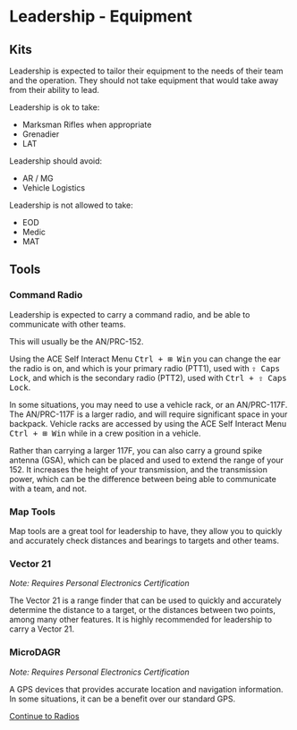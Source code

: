 # Leadership - Equipment

## Kits

Leadership is expected to tailor their equipment to the needs of their team and the operation. They should not take equipment that would take away from their ability to lead.

Leadership is ok to take:

- Marksman Rifles when appropriate
- Grenadier
- LAT

Leadership should avoid:

- AR / MG
- Vehicle Logistics

Leadership is not allowed to take:

- EOD
- Medic
- MAT

## Tools

### Command Radio

Leadership is expected to carry a command radio, and be able to communicate with other teams.

This will usually be the AN/PRC-152.

Using the ACE Self Interact Menu <kbd>Ctrl + ⊞ Win</kbd> you can change the ear the radio is on, and which is your primary radio (PTT1), used with <kbd>⇪ Caps Lock</kbd>, and which is the secondary radio (PTT2), used with <kbd>Ctrl + ⇪ Caps Lock</kbd>.

In some situations, you may need to use a vehicle rack, or an AN/PRC-117F. The AN/PRC-117F is a larger radio, and will require significant space in your backpack. Vehicle racks are accessed by using the ACE Self Interact Menu <kbd>Ctrl + ⊞ Win</kbd> while in a crew position in a vehicle.

Rather than carrying a larger 117F, you can also carry a ground spike antenna (GSA), which can be placed and used to extend the range of your 152. It increases the height of your transmission, and the transmission power, which can be the difference between being able to communicate with a team, and not.

### Map Tools

Map tools are a great tool for leadership to have, they allow you to quickly and accurately check distances and bearings to targets and other teams.

### Vector 21

*Note: Requires Personal Electronics Certification*

The Vector 21 is a range finder that can be used to quickly and accurately determine the distance to a target, or the distances between two points, among many other features. It is highly recommended for leadership to carry a Vector 21.

### MicroDAGR

*Note: Requires Personal Electronics Certification*

A GPS devices that provides accurate location and navigation information. In some situations, it can be a benefit over our standard GPS.

[Continue to Radios](certs/leadership/radios.md)

